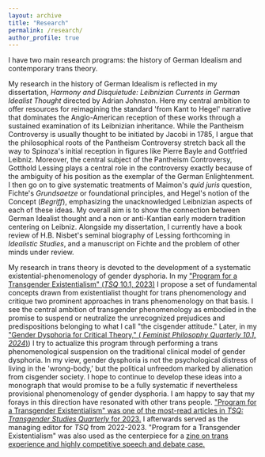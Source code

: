 ```yaml
---
layout: archive
title: "Research"
permalink: /research/
author_profile: true
---
```


I have two main research programs: the history of German Idealism and contemporary trans theory.

My research in the history of German Idealism is reflected in my dissertation, _Harmony and Disquietude: Leibnizian Currents in German Idealist Thought_ directed by Adrian Johnston. Here my central ambition to offer resources for reimagining the standard 'from Kant to Hegel' narrative that dominates the Anglo-American reception of these works through a sustained examination of its Leibnizian inheritance. While the Pantheism Controversy is usually thought to be initiated by Jacobi in 1785, I argue that the philosophical roots of the Pantheism Controversy stretch back all the way to Spinoza's initial reception in figures like Pierre Bayle and Gottfried Leibniz. Moreover, the central subject of the Pantheism Controversy, Gotthold Lessing plays a central role in the controversy exactly because of the ambiguity of his position as the exemplar of the German Enlightenment. I then go on to give systematic treatments of Maimon's _quid juris_ question, Fichte's _Grundsaetze_ or foundational principles, and Hegel's notion of the Concept (_Begriff_), emphasizing the unacknowledged Leibnizian aspects of each of these ideas. My overall aim is to show the connection between German Idealist thought and a non or anti-Kantian early modern tradition centering on Leibniz. Alongside my dissertation, I currently have a book review of H.B. Nisbet's seminal biography of Lessing forthcoming in _Idealistic Studies_, and a manuscript on Fichte and the problem of other minds under review. 

My research in trans theory is devoted to the development of a systematic existential-phenomenology of gender dysphoria. In my ["Program for a Transgender Existentialism" (_TSQ_ 10.1, 2023)](https://penelopehaulotte.github.io/files/Program%20for%20a%20Transgender%20Existentialism%20--%20TSQ%202023.pdf) I propose a set of fundamental concepts drawn from existentialist thought for trans phenomenology and critique two prominent approaches in trans phenomenology on that basis. I see the central ambition of transgender phenomenology as embodied in the promise to suspend or neutralize the unrecognized prejudices and predispositions belonging to what I call "the cisgender attitude." Later, in my ["Gender Dysphoria for Critical Theory," ( _Feminist Philosophy Quarterly 10.1, 2024_)](https://penelopehaulotte.github.io/files/Gender%20Dysphoria%20for%20Critical%20Theory%20--%20FPQ%202024.pdf)) I try to actualize this program through performing a trans phenomenological suspension on the traditional clinical model of gender dysphoria. In my view, gender dysphoria is not the psychological distress of living in the 'wrong-body,' but the political unfreedom marked by alienation from cisgender society. I hope to continue to develop these ideas into a monograph that would promise to be a fully systematic if nevertheless provisional phenomenology of gender dysphoria. I am happy to say that my forays in this direction have resonated with other trans people. ["Program for a Transgender Existentialism" was one of the most-read articles in _TSQ: Transgender Studies Quarterly_ for 2023.](https://penelopehaulotte.github.io/files/TSQ%202023%20Most-Read.jpeg) I afterwards served as the managing editor for _TSQ_ from 2022-2023. "Program for a Transgender Existentialism" was also used as the centerpiece for a [zine on trans experience and highly competitive speech and debate case.](https://penelopehaulotte.github.io/files/Program%20for%20a%20Transgender%20Existentialism%20Zine.pdf) 
